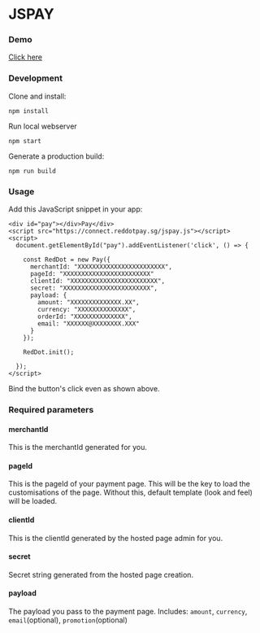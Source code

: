 # JSPAY

### Demo

[Click here](https://www.google.com)

### Development

Clone and install:

```
npm install
```

Run local webserver

```
npm start
```

Generate a production build:

```
npm run build
```

### Usage

Add this JavaScript snippet in your app:

```
<div id="pay"></div>Pay</div>
<script src="https://connect.reddotpay.sg/jspay.js"></script>
<script>
  document.getElementById("pay").addEventListener('click', () => {
    
    const RedDot = new Pay({
      merchantId: "XXXXXXXXXXXXXXXXXXXXXXXX",
      pageId: "XXXXXXXXXXXXXXXXXXXXXXXX"
      clientId: "XXXXXXXXXXXXXXXXXXXXXXXX",
      secret: "XXXXXXXXXXXXXXXXXXXXXXXX",
      payload: {
        amount: "XXXXXXXXXXXXXX.XX",
        currency: "XXXXXXXXXXXXXX",
        orderId: "XXXXXXXXXXXXXX",
        email: "XXXXXX@XXXXXXXX.XXX" 
      }
    });

    RedDot.init();

  });
</script>
```

Bind the button's click even as shown above.

### Required parameters

#### merchantId

This is the merchantId generated for you.

#### pageId

This is the pageId of your payment page. This will be the key to load the customisations of the page. Without this, default template (look and feel) will be loaded.

#### clientId

This is the clientId generated by the hosted page admin for you.

#### secret

Secret string generated from the hosted page creation.

#### payload

The payload you pass to the payment page. Includes: `amount`, `currency`, `email`(optional), `promotion`(optional)
